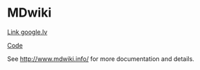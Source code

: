 MDwiki
======
[](http://www.youtube.com/watch?v=RMINSD7MmT4)

[Link google.lv](https://www.google.lv/)

[Code](mdwiki.html#!info.md)

See http://www.mdwiki.info/ for more documentation and details.
